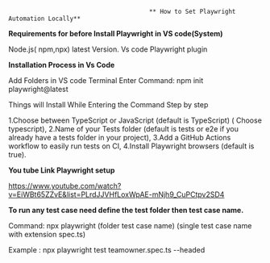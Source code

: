                                            ** How to Set Playwright Automation Locally**

**Requirements for before Install Playwright in VS code(System)**

Node.js( npm,npx) latest Version.
Vs code
Playwright plugin

**Installation Process in Vs Code**

Add  Folders in VS code
Terminal Enter Command:    npm init playwright@latest

Things will Install While Entering the Command Step by step

1.Choose between TypeScript or JavaScript (default is TypeScript) ( Choose typescript),
2.Name of your Tests folder (default is tests or e2e if you already have a tests folder in your project),
3.Add a GitHub Actions workflow to easily run tests on CI,
4.Install Playwright browsers (default is true).


**You tube Link Playwright setup**

https://www.youtube.com/watch?v=EiWBt65ZZvE&list=PLrdJJVHfLoxWpAE-mNjh9_CuPCtpv2SD4


**To run any test case need define the test folder then test case name.**

Command:
npx playwright (folder test case name) (single test case name with extension spec.ts)

Example :   npx playwright test teamowner.spec.ts --headed





